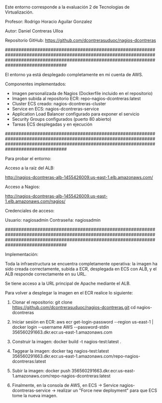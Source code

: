 Este entorno corresponde a la evaluación 2 de Tecnologias de Virtualización.

Profesor: Rodrigo Horacio Aguilar Gonzalez

Autor: Daniel Contreras Ulloa

Repositorio GitHub: https://github.com/dcontrerasuduoc/nagios-dcontreras

###############################################################################################################################################################################################

El entorno ya está desplegado completamente en mi cuenta de AWS.

Componentes implementados:

- Imagen personalizada de Nagios (Dockerfile incluido en el repositorio)
- Imagen subida al repositorio ECR: repo-nagios-dcontreras:latest
- Cluster ECS creado: nagios-dcontreras-cluster
- Service en ECS: nagios-dcontreras-service
- Application Load Balancer configurado para exponer el servicio
- Security Groups configurados (puerto 80 abierto)
- Tareas ECS desplegadas y en ejecución

###############################################################################################################################################################################################

Para probar el entorno:

Acceso a la raíz del ALB:

http://nagios-dcontreras-alb-1455426009.us-east-1.elb.amazonaws.com/

Acceso a Nagios:

http://nagios-dcontreras-alb-1455426009.us-east-1.elb.amazonaws.com/nagios/

Credenciales de acceso:

Usuario: nagiosadmin
Contraseña: nagiosadmin

###############################################################################################################################################################################################

Implementación:

Toda la infraestructura se encuentra completamente operativa: la imagen ha sido creada correctamente, subida a ECR, desplegada en ECS con ALB, y el ALB responde correctamente en su URL.

Se tiene acceso a la URL principal de Apache mediante el ALB.

Para volver a desplegar la imagen en el ECR realice lo siguiente:

1. Clonar el repositorio:
git clone https://github.com/dcontrerasuduoc/nagios-dcontreras.git
cd nagios-dcontreras

2. Iniciar sesión en ECR:
aws ecr get-login-password --region us-east-1 | docker login --username AWS --password-stdin 356560291663.dkr.ecr.us-east-1.amazonaws.com

3. Construir la imagen:
docker build -t nagios-test:latest .

4. Taggear la imagen:
docker tag nagios-test:latest 356560291663.dkr.ecr.us-east-1.amazonaws.com/repo-nagios-dcontreras:latest

5. Subir la imagen:
docker push 356560291663.dkr.ecr.us-east-1.amazonaws.com/repo-nagios-dcontreras:latest

6. Finalmente, en la consola de AWS, en ECS → Service nagios-dcontreras-service → realizar un "Force new deployment" para que ECS tome la nueva imagen.

